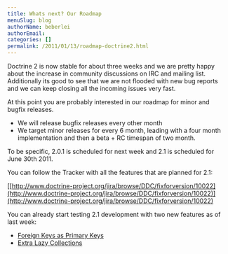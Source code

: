 ```yaml
---
title: Whats next? Our Roadmap
menuSlug: blog
authorName: beberlei 
authorEmail: 
categories: []
permalink: /2011/01/13/roadmap-doctrine2.html
---
```

Doctrine 2 is now stable for about three weeks and we are pretty happy
about the increase in community discussions on IRC and mailing list.
Additionally its good to see that we are not flooded with new bug
reports and we can keep closing all the incoming issues very fast.

At this point you are probably interested in our roadmap for minor and
bugfix releases.

-   We will release bugfix releases every other month
-   We target minor releases for every 6 month, leading with a four
    month implementation and then a beta + RC timespan of two month.

To be specific, 2.0.1 is scheduled for next week and 2.1 is scheduled
for June 30th 2011.

You can follow the Tracker with all the features that are planned for
2.1:

[[http://www.doctrine-project.org/jira/browse/DDC/fixforversion/10022](http://www.doctrine-project.org/jira/browse/DDC/fixforversion/10022)](http://www.doctrine-project.org/jira/browse/DDC/fixforversion/10022)

You can already start testing 2.1 development with two new features as
of last week:

-   [Foreign Keys as Primary
    Keys](http://www.doctrine-project.org/jira/browse/DDC-117)
-   [Extra Lazy
    Collections](http://www.doctrine-project.org/jira/browse/DDC-546)

